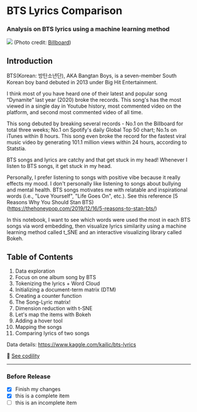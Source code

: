 # BTS Lyrics Comparison
### Analysis on BTS lyrics using a machine learning method

![](https://static.billboard.com/files/2020/11/bts-press-photo-2020-billboard-1548-1604933999-compressed.jpg)
(Photo credit: [Billboard](https://www.billboard.com/))

## Introduction
BTS(Korean: 방탄소년단), AKA Bangtan Boys, is a seven-member South Korean boy band debuted in 2013 under Big Hit Entertainment.

I think most of you have heard one of their latest and popular song “Dynamite” last year (2020) broke the records. This song's has the most viewed in a single day in Youtube history, most commented video on the platform, and second most commented video of all time.

This song debuted by breaking several records - No.1 on the Billboard for total three weeks; No.1 on Spotify's daily Global Top 50 chart; No.1s on iTunes within 8 hours. This song even broke the record for the fastest viral music video by generating 101.1 million views within 24 hours, according to Statstia.

BTS songs and lyrics are catchy and that get stuck in my head!
Whenever I listen to BTS songs, it get stuck in my head.

Personally, I prefer listening to songs with positive vibe because it really effects my mood. I don't personally like listening to songs about bullying and mental health. BTS songs motivates me with relatable and inspirational words (i.e., "Love Yourself", "Life Goes On", etc.). See this reference [5 Reasons Why You Should Stan BTS) (https://thehoneypop.com/2019/12/16/5-reasons-to-stan-bts/)

In this notebook, I want to see which words were used the most in each BTS songs via word embedding, then visualize lyrics similarity using a machine learning method called t_SNE and an interactive visualizing library called Bokeh.

## Table of Contents
1. Data exploration
2. Focus on one album song by BTS
3. Tokenizing the lyrics + Word Cloud
4. Initializing a document-term matrix (DTM)
5. Creating a counter function
6. The Song-Lyric matrix!
7. Dimension reduction with t-SNE
8. Let's map the items with Bokeh
9. Adding a hover tool
10. Mapping the songs
11. Comparing lyrics of two songs


Data details: https://www.kaggle.com/kailic/bts-lyrics

:file_folder: [See codility](https://github.com/Conniekoh/BTS-lyrics-comparison/tree/main/codility)
___
### Before Release
- [x] Finish my changes
- [x] this is a complete item
- [ ] this is an incomplete item
